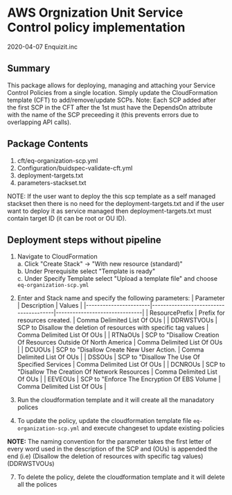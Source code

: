 # AWS Orgnization Unit Service Control policy implementation
2020-04-07
Enquizit.inc

## Summary
This package allows for deploying, managing and attaching your Service Control Policies from a single location. Simply update the CloudFormation template (CFT) to add/remove/update SCPs. Note: Each SCP added after the first SCP in the CFT after the 1st must have the DependsOn attribute with the name of the SCP preceeding it (this prevents errors due to overlapping API calls).

## Package Contents

1. cft/eq-organization-scp.yml
2. Configuration/buidspec-validate-cft.yml
3. deployment-targets.txt
4. parameters-stackset.txt

NOTE: If the user want to deploy the this scp template as a self managed stackset then there is no need for the deployment-targets.txt and if the user want to deploy it as service managed then deployment-targets.txt must contain target ID (it can be root or OU ID). 



## Deployment steps without pipeline 
1. Navigate to CloudFormation  
    a. Click "Create Stack" -> "With new resource (standard)"  
    b. Under Prerequisite select "Template is ready"  
    c. Under Specify Template select "Upload a template file" and choose `eq-organization-scp.yml`

2. Enter and Stack name and specify the following parameters:
    | Parameter             | Description                           |  Values                |
    |-----------------------|---------------------------------------|-------------------------------| 
    | ResourcePrefix | Prefix for resources created. | Comma Delimited List Of OUs |
    | DDRWSTVOUs | SCP to Disallow the deletion of resources with specific tag values | Comma Delimited List Of OUs |
    | RTNaOUs | SCP to "Disallow Creation Of Resources Outside Of North America | Comma Delimited List Of OUs |
    | DCUOUs | SCP to "Disallow Create New User Action. | Comma Delimited List Of OUs |
    | DSSOUs | SCP to "Disallow The Use Of Specified Services | Comma Delimited List Of OUs |
    | DCNROUs | SCP to "Disallow The Creation Of Network Resources | Comma Delimited List Of OUs |
    | EEVEOUs | SCP to "Enforce The Encryption Of EBS Volume | Comma Delimited List Of OUs |

3. Run the cloudformation template and it will create all the manadatory polices  
4. To update the policy, update the cloudformation template file `eq-organization-scp.yml` and execute changeset to update existing policies


**NOTE:** The naming convention for the parameter takes the first letter of every word used in the description of the SCP and (OUs) is appended the end (i.e) (Disallow the deletion of resources with specific tag values) (DDRWSTVOUs)

7. To delete the policy, delete the cloudformation template and it will delete all the polices
